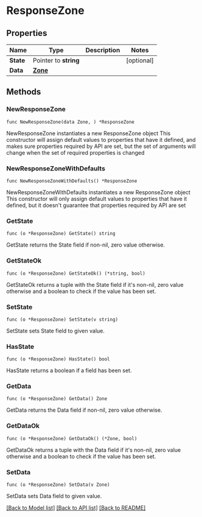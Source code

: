 # ResponseZone

## Properties

Name | Type | Description | Notes
------------ | ------------- | ------------- | -------------
**State** | Pointer to **string** |  | [optional] 
**Data** | [**Zone**](Zone.md) |  | 

## Methods

### NewResponseZone

`func NewResponseZone(data Zone, ) *ResponseZone`

NewResponseZone instantiates a new ResponseZone object
This constructor will assign default values to properties that have it defined,
and makes sure properties required by API are set, but the set of arguments
will change when the set of required properties is changed

### NewResponseZoneWithDefaults

`func NewResponseZoneWithDefaults() *ResponseZone`

NewResponseZoneWithDefaults instantiates a new ResponseZone object
This constructor will only assign default values to properties that have it defined,
but it doesn't guarantee that properties required by API are set

### GetState

`func (o *ResponseZone) GetState() string`

GetState returns the State field if non-nil, zero value otherwise.

### GetStateOk

`func (o *ResponseZone) GetStateOk() (*string, bool)`

GetStateOk returns a tuple with the State field if it's non-nil, zero value otherwise
and a boolean to check if the value has been set.

### SetState

`func (o *ResponseZone) SetState(v string)`

SetState sets State field to given value.

### HasState

`func (o *ResponseZone) HasState() bool`

HasState returns a boolean if a field has been set.

### GetData

`func (o *ResponseZone) GetData() Zone`

GetData returns the Data field if non-nil, zero value otherwise.

### GetDataOk

`func (o *ResponseZone) GetDataOk() (*Zone, bool)`

GetDataOk returns a tuple with the Data field if it's non-nil, zero value otherwise
and a boolean to check if the value has been set.

### SetData

`func (o *ResponseZone) SetData(v Zone)`

SetData sets Data field to given value.



[[Back to Model list]](../README.md#documentation-for-models) [[Back to API list]](../README.md#documentation-for-api-endpoints) [[Back to README]](../README.md)


